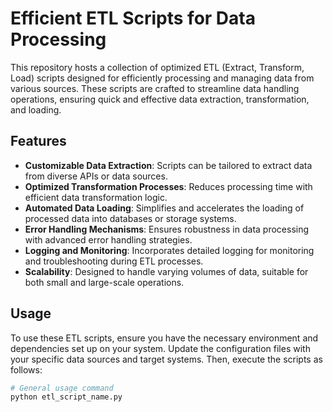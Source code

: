 # Efficient ETL Scripts for Data Processing

This repository hosts a collection of optimized ETL (Extract, Transform, Load) scripts designed for efficiently processing and managing data from various sources. These scripts are crafted to streamline data handling operations, ensuring quick and effective data extraction, transformation, and loading.

## Features

- **Customizable Data Extraction**: Scripts can be tailored to extract data from diverse APIs or data sources.
- **Optimized Transformation Processes**: Reduces processing time with efficient data transformation logic.
- **Automated Data Loading**: Simplifies and accelerates the loading of processed data into databases or storage systems.
- **Error Handling Mechanisms**: Ensures robustness in data processing with advanced error handling strategies.
- **Logging and Monitoring**: Incorporates detailed logging for monitoring and troubleshooting during ETL processes.
- **Scalability**: Designed to handle varying volumes of data, suitable for both small and large-scale operations.

## Usage

To use these ETL scripts, ensure you have the necessary environment and dependencies set up on your system. Update the configuration files with your specific data sources and target systems. Then, execute the scripts as follows:

```bash
# General usage command
python etl_script_name.py

